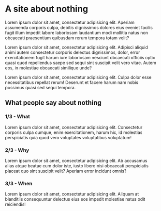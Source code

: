 # A site about nothing

Lorem ipsum dolor sit amet, consectetur adipisicing elit. Aperiam assumenda corporis culpa, debitis dignissimos dolores
eius eveniet facilis fugit illum impedit labore laboriosam laudantium modi mollitia natus non obcaecati praesentium
quibusdam rerum tempora totam velit?

Lorem ipsum dolor sit amet, consectetur adipisicing elit. Adipisci aliquid animi autem consectetur corporis delectus
dignissimos, dolor, error exercitationem fugit harum iure laboriosam nesciunt obcaecati officiis optio quasi quod
repellendus saepe sed sequi sint suscipit velit vero vitae. Autem eos, in molestiae obcaecati similique unde?

Lorem ipsum dolor sit amet, consectetur adipisicing elit. Culpa dolor esse necessitatibus repellat rerum! Deserunt et
facere harum nam nobis possimus quasi sed sequi tempora.

## What people say about nothing

### 1/3 - What

Lorem ipsum dolor sit amet, consectetur adipisicing elit. Consectetur corporis culpa cumque, enim exercitationem, harum
hic, id molestias perspiciatis quia quod vero voluptates voluptatibus voluptatum!

### 2/3 - Why

Lorem ipsum dolor sit amet, consectetur adipisicing elit. Ab accusamus alias atque beatae cum dolor iste, iusto libero
nisi obcaecati perspiciatis placeat quo sint suscipit velit? Aperiam error incidunt omnis?

### 3/3 - When

Lorem ipsum dolor sit amet, consectetur adipisicing elit. Aliquam at blanditiis consequuntur delectus eius eos impedit
molestiae natus odit reiciendis!
